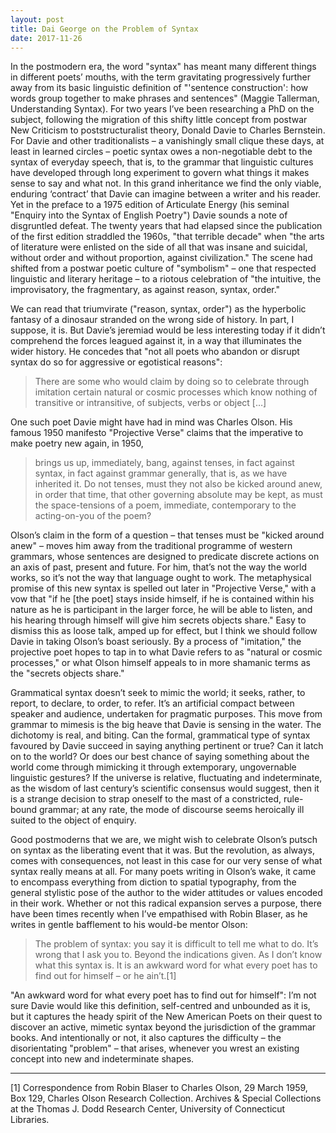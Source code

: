 ```yaml
---
layout: post
title: Dai George on the Problem of Syntax
date: 2017-11-26
---
```

In the postmodern era, the word "syntax" has meant many different things in different poets’ mouths, with the term gravitating progressively further away from its basic linguistic definition of "'sentence construction': how words group together to make phrases and sentences" (Maggie Tallerman, Understanding Syntax). For two years I’ve been researching a PhD on the subject, following the migration of this shifty little concept from postwar New Criticism to poststructuralist theory, Donald Davie to Charles Bernstein. For Davie and other traditionalists – a vanishingly small clique these days, at least in learned circles – poetic syntax owes a non-negotiable debt to the syntax of everyday speech, that is, to the grammar that linguistic cultures have developed through long experiment to govern what things it makes sense to say and what not. In this grand inheritance we find the only viable, enduring ‘contract’ that Davie can imagine between a writer and his reader. Yet in the preface to a 1975 edition of Articulate Energy (his seminal "Enquiry into the Syntax of English Poetry") Davie sounds a note of disgruntled defeat. The twenty years that had elapsed since the publication of the first edition straddled the 1960s, "that terrible decade" when "the arts of literature were enlisted on the side of all that was insane and suicidal, without order and without proportion, against civilization." The scene had shifted from a postwar poetic culture of "symbolism" – one that respected linguistic and literary heritage – to a riotous celebration of "the intuitive, the improvisatory, the fragmentary, as against reason, syntax, order."
 
We can read that triumvirate ("reason, syntax, order") as the hyperbolic fantasy of a dinosaur stranded on the wrong side of history. In part, I suppose, it is. But Davie’s jeremiad would be less interesting today if it didn’t comprehend the forces leagued against it, in a way that illuminates the wider history. He concedes that "not all poets who abandon or disrupt syntax do so for aggressive or egotistical reasons":
 
>There are some who would claim by doing so to celebrate through imitation certain natural or cosmic processes which know nothing of transitive or intransitive, of subjects, verbs or object […]
 
One such poet Davie might have had in mind was Charles Olson. His famous 1950 manifesto "Projective Verse" claims that the imperative to make poetry new again, in 1950,
 
>brings us up, immediately, bang, against tenses, in fact against syntax, in fact against grammar generally, that is, as we have inherited it. Do not tenses, must they not also be kicked around anew, in order that time, that other governing absolute may be kept, as must the space-tensions of a poem, immediate, contemporary to the acting-on-you of the poem?
 
Olson’s claim in the form of a question – that tenses must be "kicked around anew" – moves him away from the traditional programme of western grammars, whose sentences are designed to predicate discrete actions on an axis of past, present and future. For him, that’s not the way the world works, so it’s not the way that language ought to work. The metaphysical promise of this new syntax is spelled out later in "Projective Verse," with a vow that "if he [the poet] stays inside himself, if he is contained within his nature as he is participant in the larger force, he will be able to listen, and his hearing through himself will give him secrets objects share." Easy to dismiss this as loose talk, amped up for effect, but I think we should follow Davie in taking Olson’s boast seriously. By a process of "imitation," the projective poet hopes to tap in to what Davie refers to as "natural or cosmic processes," or what Olson himself appeals to in more shamanic terms as the "secrets objects share."
 
Grammatical syntax doesn’t seek to mimic the world; it seeks, rather, to report, to declare, to order, to refer. It’s an artificial compact between speaker and audience, undertaken for pragmatic purposes. This move from grammar to mimesis is the big heave that Davie is sensing in the water. The dichotomy is real, and biting. Can the formal, grammatical type of syntax favoured by Davie succeed in saying anything pertinent or true? Can it latch on to the world? Or does our best chance of saying something about the world come through mimicking it through extemporary, ungovernable linguistic gestures? If the universe is relative, fluctuating and indeterminate, as the wisdom of last century’s scientific consensus would suggest, then it is a strange decision to strap oneself to the mast of a constricted, rule-bound grammar; at any rate, the mode of discourse seems heroically ill suited to the object of enquiry.
 
Good postmoderns that we are, we might wish to celebrate Olson’s putsch on syntax as the liberating event that it was. But the revolution, as always, comes with consequences, not least in this case for our very sense of what syntax really means at all. For many poets writing in Olson’s wake, it came to encompass everything from diction to spatial typography, from the general stylistic pose of the author to the wider attitudes or values encoded in their work. Whether or not this radical expansion serves a purpose, there have been times recently when I’ve empathised with Robin Blaser, as he writes in gentle bafflement to his would-be mentor Olson:
 
>The problem of syntax: you say it is difficult to tell me what to do. It’s wrong that I ask you to. Beyond the indications given. As I don’t know what this syntax is. It is an awkward word for what every poet has to find out for himself – or he ain’t.[1]
 
"An awkward word for what every poet has to find out for himself": I’m not sure Davie would like this definition, self-centred and unbounded as it is, but it captures the heady spirit of the New American Poets on their quest to discover an active, mimetic syntax beyond the jurisdiction of the grammar books. And intentionally or not, it also captures the difficulty – the disorientating "problem" – that arises, whenever you wrest an existing concept into new and indeterminate shapes.  
  
____
[1] Correspondence from Robin Blaser to Charles Olson, 29 March 1959, Box 129, Charles Olson Research Collection. Archives & Special Collections at the Thomas J. Dodd Research Center, University of Connecticut Libraries.

